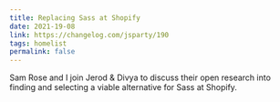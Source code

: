 ```yaml
---
title: Replacing Sass at Shopify
date: 2021-19-08
link: https://changelog.com/jsparty/190
tags: homelist
permalink: false
---
```

Sam Rose and I join Jerod & Divya to discuss their open research into finding and selecting a viable alternative for Sass at Shopify.
